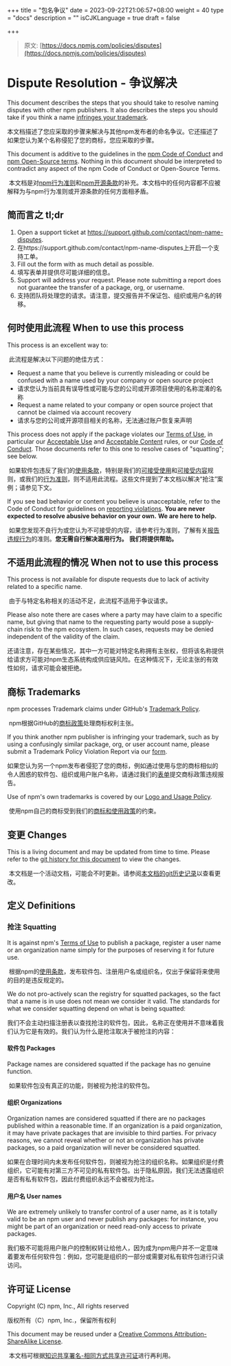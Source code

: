 +++
title = "包名争议"
date = 2023-09-22T21:06:57+08:00
weight = 40
type = "docs"
description = ""
isCJKLanguage = true
draft = false

+++

> 原文: [https://docs.npmjs.com/policies/disputes](https://docs.npmjs.com/policies/disputes)

# Dispute Resolution - 争议解决

This document describes the steps that you should take to resolve naming disputes with other npm publishers. It also describes the steps you should take if you think a name [infringes your trademark](#trademarks).

​	本文档描述了您应采取的步骤来解决与其他npm发布者的命名争议。它还描述了如果您认为某个名称侵犯了您的商标，您应采取的步骤。

This document is additive to the guidelines in the [npm Code of Conduct](https://docs.npmjs.com/policies/conduct) and [npm Open-Source terms](https://docs.npmjs.com/policies/open-source-terms). Nothing in this document should be interpreted to contradict any aspect of the npm Code of Conduct or Open-Source Terms.

​	本文档是对[npm行为准则](https://docs.npmjs.com/policies/conduct)和[npm开源条款](https://docs.npmjs.com/policies/open-source-terms)的补充。本文档中的任何内容都不应被解释为与npm行为准则或开源条款的任何方面相矛盾。

## 简而言之 tl;dr

1. Open a support ticket at https://support.github.com/contact/npm-name-disputes.
2. 在https://support.github.com/contact/npm-name-disputes上开启一个支持工单。
3. Fill out the form with as much detail as possible.
4. 填写表单并提供尽可能详细的信息。
5. Support will address your request. Please note submitting a report does not guarantee the transfer of a package, org, or username.
6. 支持团队将处理您的请求。请注意，提交报告并不保证包、组织或用户名的转移。

## 何时使用此流程 When to use this process

This process is an excellent way to:

​	此流程是解决以下问题的绝佳方式：

- Request a name that you believe is currently misleading or could be confused with a name used by your company or open source project
- 请求您认为当前具有误导性或可能与您的公司或开源项目使用的名称混淆的名称
- Request a name related to your company or open source project that cannot be claimed via account recovery
- 请求与您的公司或开源项目相关的名称，无法通过账户恢复来声明

This process does not apply if the package violates our [Terms of Use](https://docs.npmjs.com/policies/open-source-terms), in particular our [Acceptable Use](https://docs.npmjs.com/policies/open-source-terms#acceptable-use) and [Acceptable Content](https://docs.npmjs.com/policies/open-source-terms#acceptable-content) rules, or our [Code of Conduct](https://docs.npmjs.com/policies/conduct). Those documents refer to this one to resolve cases of "squatting"; see below.

​	如果软件包违反了我们的[使用条款](https://docs.npmjs.com/policies/open-source-terms)，特别是我们的[可接受使用](https://docs.npmjs.com/policies/open-source-terms#acceptable-use)和[可接受内容](https://docs.npmjs.com/policies/open-source-terms#acceptable-content)规则，或我们的[行为准则](https://docs.npmjs.com/policies/conduct)，则不适用此流程。这些文件提到了本文档以解决“抢注”案例；请参见下文。

If you see bad behavior or content you believe is unacceptable, refer to the Code of Conduct for guidelines on [reporting violations](https://docs.npmjs.com/policies/conduct#reporting-violations-of-this-code-of-conduct). **You are never expected to resolve abusive behavior on your own.** **We are here to help.**

​	如果您发现不良行为或您认为不可接受的内容，请参考行为准则，了解有关[报告违规行为](https://docs.npmjs.com/policies/conduct#reporting-violations-of-this-code-of-conduct)的准则。**您无需自行解决滥用行为。** **我们将提供帮助。**

## 不适用此流程的情况 When not to use this process

This process is not available for dispute requests due to lack of activity related to a specific name.

​	由于与特定名称相关的活动不足，此流程不适用于争议请求。

Please also note there are cases where a party may have claim to a specific name, but giving that name to the requesting party would pose a supply-chain risk to the npm ecosystem. In such cases, requests may be denied independent of the validity of the claim.

​	还请注意，存在某些情况，其中一方可能对特定名称拥有主张权，但将该名称提供给请求方可能对npm生态系统构成供应链风险。在这种情况下，无论主张的有效性如何，请求可能会被拒绝。

## 商标 Trademarks

npm processes Trademark claims under GitHub's [Trademark Policy](https://docs.github.com/site-policy/content-removal-policies/github-trademark-policy).

​	npm根据GitHub的[商标政策](https://docs.github.com/site-policy/content-removal-policies/github-trademark-policy)处理商标权利主张。

If you think another npm publisher is infringing your trademark, such as by using a confusingly similar package, org, or user account name, please submit a Trademark Policy Violation Report via our [form](https://support.github.com/contact/trademark-policy).

​	如果您认为另一个npm发布者侵犯了您的商标，例如通过使用与您的商标相似的令人困惑的软件包、组织或用户账户名称，请通过我们的[表单](https://support.github.com/contact/trademark-policy)提交商标政策违规报告。

Use of npm's own trademarks is covered by our [Logo and Usage Policy](https://docs.npmjs.com/policies/logos-and-usage).

​	使用npm自己的商标受到我们的[商标和使用政策](https://docs.npmjs.com/policies/logos-and-usage)的约束。

## 变更 Changes

This is a living document and may be updated from time to time. Please refer to the [git history for this document](https://github.com/npm/documentation/blob/main/content/policies/disputes.mdx) to view the changes.

​	本文档是一个活动文档，可能会不时更新。请参阅[本文档的git历史记录](https://github.com/npm/documentation/blob/main/content/policies/disputes.mdx)以查看更改。

## 定义 Definitions

### 抢注 Squatting

It is against npm's [Terms of Use](https://docs.npmjs.com/policies/open-source-terms#acceptable-content) to publish a package, register a user name or an organization name simply for the purposes of reserving it for future use.

​	根据npm的[使用条款](https://docs.npmjs.com/policies/open-source-terms#acceptable-content)，发布软件包、注册用户名或组织名，仅出于保留将来使用的目的是违反规定的。

We do not pro-actively scan the registry for squatted packages, so the fact that a name is in use does not mean we consider it valid. The standards for what we consider squatting depend on what is being squatted:

​	我们不会主动扫描注册表以查找抢注的软件包，因此，名称正在使用并不意味着我们认为它是有效的。我们认为什么是抢注取决于被抢注的内容：

#### 软件包 Packages

Package names are considered squatted if the package has no genuine function.

​	如果软件包没有真正的功能，则被视为抢注的软件包。

#### 组织 Organizations

Organization names are considered squatted if there are no packages published within a reasonable time. If an organization is a paid organization, it may have private packages that are invisible to third parties. For privacy reasons, we cannot reveal whether or not an organization has private packages, so a paid organization will never be considered squatted.

​	如果在合理时间内未发布任何软件包，则被视为抢注的组织名称。如果组织是付费组织，它可能有对第三方不可见的私有软件包。出于隐私原因，我们无法透露组织是否有私有软件包，因此付费组织永远不会被视为抢注。

#### 用户名 User names

We are extremely unlikely to transfer control of a user name, as it is totally valid to be an npm user and never publish any packages: for instance, you might be part of an organization or need read-only access to private packages.

​	我们极不可能将用户账户的控制权转让给他人，因为成为npm用户并不一定意味着要发布任何软件包：例如，您可能是组织的一部分或需要对私有软件包进行只读访问。

## 许可证 License

Copyright (C) npm, Inc., All rights reserved

版权所有（C）npm, Inc.，保留所有权利

This document may be reused under a [Creative Commons Attribution-ShareAlike License](https://creativecommons.org/licenses/by-sa/4.0/).

​	本文档可根据[知识共享署名-相同方式共享许可证](https://creativecommons.org/licenses/by-sa/4.0/)进行再利用。
